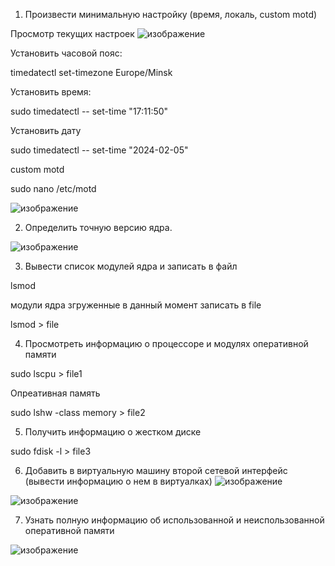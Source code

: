 1. Произвести минимальную настройку (время, локаль, custom motd)

Просмотр текущих настроек
![изображение](https://github.com/tms-dos21-onl/dzmitry-kuzin/assets/157679153/c8c98015-21c4-4a53-bf6e-d5e6145b003f)


Установить часовой пояс:

timedatectl set-timezone Europe/Minsk

Установить время:

sudo timedatectl -- set-time "17:11:50"

Установить дату

sudo timedatectl -- set-time "2024-02-05"

custom motd

sudo nano /etc/motd

![изображение](https://github.com/tms-dos21-onl/dzmitry-kuzin/assets/157679153/d9c79aec-9aec-4375-9eb4-b04caaea0079)

2. Определить точную версию ядра.

![изображение](https://github.com/tms-dos21-onl/dzmitry-kuzin/assets/157679153/e4597cfe-e834-4761-8013-365c2c039b3a)

3. Вывести список модулей ядра и записать в файл

lsmod

модули ядра згруженные в данный момент записать в file

lsmod > file 

4. Просмотреть информацию о процессоре и модулях оперативной памяти

sudo lscpu > file1

Опреативная память

sudo lshw -class memory > file2

5. Получить информацию о жестком диске

sudo fdisk -l > file3

6. Добавить в виртуальную машину второй сетевой интерфейс (вывести информацию о нем в виртуалках)
![изображение](https://github.com/tms-dos21-onl/dzmitry-kuzin/assets/157679153/954c077a-1fdc-4066-b846-62d2cdc48052)

![изображение](https://github.com/tms-dos21-onl/dzmitry-kuzin/assets/157679153/2673a90d-941f-4f19-b1ca-57e170c31405)

7. Узнать полную информацию об использованной и неиспользованной оперативной памяти

![изображение](https://github.com/tms-dos21-onl/dzmitry-kuzin/assets/157679153/a0af40aa-81b2-4512-aa89-42559c6bcce6)


